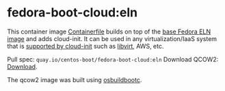 # fedora-boot-cloud:eln

This container image [Containerfile](Containerfile) builds on top of the [base Fedora ELN image](github.com/centos/centos-boot)
and adds cloud-init.  It can be used in any virtualization/IaaS system that is [supported by cloud-init](https://cloudinit.readthedocs.io/en/latest/reference/datasources.html)
such as [libvirt](https://blog.wikichoon.com/2020/09/virt-install-cloud-init.html), AWS, etc.

Pull spec: `quay.io/centos-boot/fedora-boot-cloud:eln`
Download QCOW2: [Download](https://storage.googleapis.com/centos-boot-dev/fedora-boot-cloud.qcow2).

The qcow2 image was built using [osbuildbootc](https://github.com/cgwalters/osbuildbootc).

